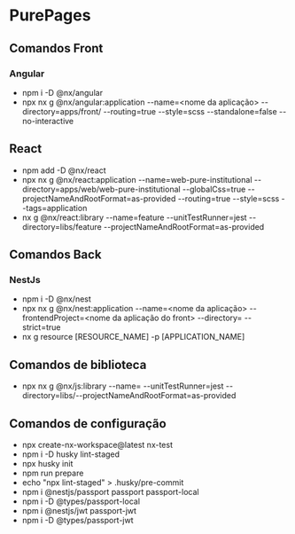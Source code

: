 # PurePages

## Comandos Front

### Angular

- npm i -D @nx/angular
- npx nx g @nx/angular:application --name=<nome da aplicação> --directory=apps/front/<nome do diretorio> --routing=true --style=scss --standalone=false --no-interactive

## React

- npm add -D @nx/react
- npx nx g @nx/react:application --name=web-pure-institutional --directory=apps/web/web-pure-institutional --globalCss=true --projectNameAndRootFormat=as-provided --routing=true --style=scss --tags=application
- nx g @nx/react:library --name=feature --unitTestRunner=jest --directory=libs/feature --projectNameAndRootFormat=as-provided

## Comandos Back

### NestJs

- npm i -D @nx/nest
- npx nx g @nx/nest:application --name=<nome da aplicação> --frontendProject=<nome da aplicação do front> --directory=<nome do diretorio> --strict=true
- nx g resource [RESOURCE_NAME] -p [APPLICATION_NAME]

## Comandos de biblioteca

- npx nx g @nx/js:library --name=<nome da biblioteca> --unitTestRunner=jest --directory=libs/<nome do diretorio>--projectNameAndRootFormat=as-provided

## Comandos de configuração

- npx create-nx-workspace@latest nx-test
- npm i -D husky lint-staged
- npx husky init
- npm run prepare
- echo "npx lint-staged" > .husky/pre-commit
- npm i @nestjs/passport passport passport-local
- npm i -D @types/passport-local
- npm i @nestjs/jwt passport-jwt
- npm i -D @types/passport-jwt
